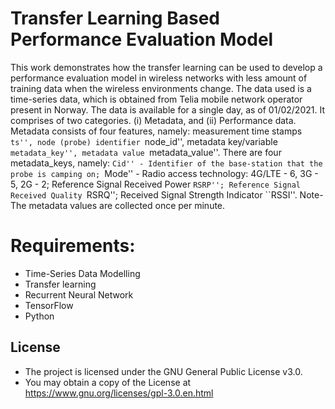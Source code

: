# **Transfer Learning Based Performance Evaluation Model**
This work demonstrates how the transfer learning can be used to develop a performance evaluation model in wireless networks with less amount of training data when the wireless environments change. The data used is a time-series data, which is obtained from Telia mobile network operator present in Norway. The data is available for a single day, as of 01/02/2021. It comprises of two categories. (i) Metadata, and (ii) Performance data. Metadata consists of four features, namely: measurement time stamps ``ts'', node (probe) identifier ``node_id'', metadata key/variable ``metadata_key'', metadata value ``metadata_value''. There are four metadata_keys, namely: ``Cid'' - Identifier of the base-station that the probe is camping on; ``Mode'' - Radio access technology: 4G/LTE - 6, 3G - 5, 2G - 2; Reference Signal Received Power ``RSRP''; Reference Signal Received Quality ``RSRQ''; Received Signal Strength Indicator ``RSSI''. Note- The metadata values are collected once per minute. 



# **Requirements:**
* Time-Series Data Modelling 
* Transfer learning
* Recurrent Neural Network
* TensorFlow
* Python

## **License**
* The project is licensed under the GNU General Public License v3.0.
* You may obtain a copy of the License at https://www.gnu.org/licenses/gpl-3.0.en.html



